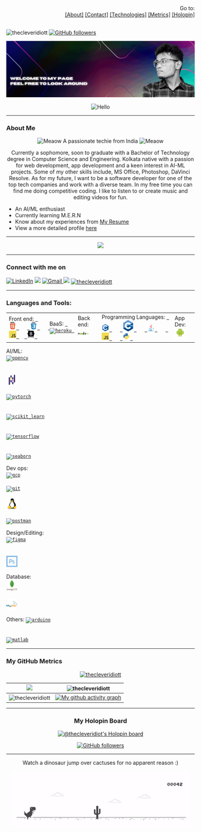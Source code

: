 <div align="right">Go to:</div>

<div align="right">
<a href="#About-Me">[About]</a>
<a href="#Connect-with-me-on">[Contact]</a>
<a href="#Languages-and-Tools">[Technologies]</a>
<a href="#My-GitHub-Metrics">[Metrics]</a>
<a href="#My-Holopin-Board">[Holopin]</a>
</div>

<br>

<div align="left">
 
<img src="https://komarev.com/ghpvc/?username=thecleveridiott&label=Profile%20views&color=0e75b6&style=flat" alt="thecleveridiott" />  [![GitHub followers](https://img.shields.io/github/followers/TheCleverIdiott.svg?style=social&label=Follow)](https://github.com/TheCleverIdiott?tab=followers)
 
</div>

![MastHead](https://github.com/TheCleverIdiott/TheCleverIdiott/blob/main/mast.gif)

<p align="center"> <img src=https://media.tenor.com/images/b617c36f9db276d3146e974b8ff64f4c/tenor.gif" alt="Hello" width="65" /> </p>

_______________________________________________________________________________________________________________________________________________________________________

<h3>About Me</h3>

<p align="center"> <img src="https://i.imgur.com/veZrcC7.gif" alt="Meaow" width="50" /> A passionate techie from India <img src="https://i.imgur.com/veZrcC7.gif" alt="Meaow" width="50" /> </p>

<p align='center'>Currently a sophomore, soon to graduate with a Bachelor of Technology degree in Computer Science and Engineering.
Kolkata native with a passion for web development, app development and a keen interest in AI-ML projects.
Some of my other skills include, MS Office, Photoshop, DaVinci Resolve.
As for my future, I want to be a software developer for one of the top tech companies and work with a diverse team.
In my free time you can find me doing competitive coding.
I like to listen to or create music and editing videos for fun.
</p>

- An AI/ML enthusiast
- Currently learning M.E.R.N
- Know about my experiences from [My Resume](https://drive.google.com/file/d/11PmEFGfsOmzxwwNtX1jsk-9uXOgde6nC/view?usp=sharing)
- View a more detailed profile [here](https://github.com/TheCleverIdiott/)
_______________________________________________________________________________________________________________________________________________________________________

 <div align="center">
 
 ![](https://quotes-github-readme.vercel.app/api?type=horizontal&theme=dark)
 
 </div>
 
_______________________________________________________________________________________________________________________________________________________________________
 
<h3>Connect with me on</h3>
 
<a  href="https://www.linkedin.com/in/aritraghosh1905/" target="_blank"><img alt="LinkedIn" src="https://img.shields.io/badge/LinkedIn-0077B5?style=for-the-badge&logo=linkedin&logoColor=white" /></a>
<a href="https://twitter.com/AritraG_" target="_blank"><img src="https://img.shields.io/badge/twitter-%2300acee.svg?&style=for-the-badge&logo=twitter&logoColor=white&alt=twitter" /></a>
<a href="mailto:aritrag1905@gmail.com"><img  alt="Gmail" src="https://img.shields.io/badge/Gmail-D14836?style=for-the-badge&logo=gmail&logoColor=white" />
<a href="https://medium.com/@the-clever-idiot" target="_blank"><img src="https://img.shields.io/badge/Medium-12100E?style=for-the-badge&logo=medium&logoColor=white" /></a>
<a href="https://dev.to/thecleveridiott" target="blank"><img align="center" src="https://raw.githubusercontent.com/rahuldkjain/github-profile-readme-generator/master/src/images/icons/Social/devto.svg" alt="thecleveridiott" height="30" width="40" /></a>

___________________________________________________________________________________________________________________________________________________________________


<h3 align="left">Languages and Tools:</h3>

<p> 
 
<table>
<tr>
<td>Front end:
<code><a href="https://www.w3.org/html/" target="_blank" rel="noreferrer"> <img src="https://raw.githubusercontent.com/devicons/devicon/master/icons/html5/html5-original-wordmark.svg" alt="html5" width="20" height="20"/> </a>   <a href="https://www.w3schools.com/css/" target="_blank" rel="noreferrer"> <img src="https://raw.githubusercontent.com/devicons/devicon/master/icons/css3/css3-original-wordmark.svg" alt="css3" width="20" height="20"/> </a>   <a href="https://developer.mozilla.org/en-US/docs/Web/JavaScript" target="_blank" rel="noreferrer"> <img src="https://raw.githubusercontent.com/devicons/devicon/master/icons/javascript/javascript-original.svg" alt="javascript" width="20" height="20"/> </a>  <a href="https://getbootstrap.com" target="_blank" rel="noreferrer"> <img src="https://raw.githubusercontent.com/devicons/devicon/master/icons/bootstrap/bootstrap-plain-wordmark.svg" alt="bootstrap" width="20" height="20"/> </a></code></td>
 
<td>BaaS: <code><a href="https://heroku.com" target="_blank" rel="noreferrer"> <img src="https://www.vectorlogo.zone/logos/heroku/heroku-icon.svg" alt="heroku" width="  20" height="20"/> </a></code></td>
 
<td>Back end:
<a href="https://nodejs.org" target="_blank" rel="noreferrer"> <img src="https://raw.githubusercontent.com/devicons/devicon/master/icons/nodejs/nodejs-original-wordmark.svg" alt="nodejs" width="30" height="30"/> </a></td>
 
<td>Programming Languages: 
<code><a href="https://www.cprogramming.com/" target="_blank" rel="noreferrer"> <img src="https://raw.githubusercontent.com/devicons/devicon/master/icons/c/c-original.svg" alt="c" width="20" height="20"/> </a>   <a href="https://www.w3schools.com/cpp/" target="_blank" rel="noreferrer"> <img src="https://raw.githubusercontent.com/devicons/devicon/master/icons/cplusplus/cplusplus-original.svg" alt="cplusplus" width="30" height="30"/> </a>   <a href="https://www.java.com" target="_blank" rel="noreferrer"> <img src="https://raw.githubusercontent.com/devicons/devicon/master/icons/java/java-original.svg" alt="java" width="20" height="20"/> </a>   <a href="https://developer.mozilla.org/en-US/docs/Web/JavaScript" target="_blank" rel="noreferrer"> <img src="https://raw.githubusercontent.com/devicons/devicon/master/icons/javascript/javascript-original.svg" alt="javascript" width="20" height="20"/> </a>   <a href="https://www.python.org" target="_blank" rel="noreferrer"> <img src="https://raw.githubusercontent.com/devicons/devicon/master/icons/python/python-original.svg" alt="python" width="20" height="20"/> </a></code></td>
 
<td>App Dev: 
<code><a href="https://developer.android.com" target="_blank" rel="noreferrer"><img src="https://raw.githubusercontent.com/devicons/devicon/master/icons/android/android-original-wordmark.svg" alt="android" width="30" height="30"/></a></code></td>
 
</tr>
</table>
 

 

 
 
 
AI/ML: 
<code><a href="https://opencv.org/" target="_blank" rel="noreferrer"> <img src="https://www.vectorlogo.zone/logos/opencv/opencv-icon.svg" alt="opencv" width="30" height="30"/> </a>   <a href="https://pandas.pydata.org/" target="_blank" rel="noreferrer"> <img src="https://raw.githubusercontent.com/devicons/devicon/2ae2a900d2f041da66e950e4d48052658d850630/icons/pandas/pandas-original.svg" alt="pandas" width="30" height="30"/> </a>   <a href="https://pytorch.org/" target="_blank" rel="noreferrer"> <img src="https://www.vectorlogo.zone/logos/pytorch/pytorch-icon.svg" alt="pytorch" width="30" height="30"/> </a>   <a href="https://scikit-learn.org/" target="_blank" rel="noreferrer"> <img src="https://upload.wikimedia.org/wikipedia/commons/0/05/Scikit_learn_logo_small.svg" alt="scikit_learn" width="30" height="30"/> </a>   <a href="https://www.tensorflow.org" target="_blank" rel="noreferrer"> <img src="https://www.vectorlogo.zone/logos/tensorflow/tensorflow-icon.svg" alt="tensorflow" width="30" height="30"/> </a> <a href="https://seaborn.pydata.org/" target="_blank" rel="noreferrer"> <img src="https://seaborn.pydata.org/_images/logo-mark-lightbg.svg" alt="seaborn" width="  30" height="  30"/> </a></code>
 
Dev ops:
<code><a href="https://cloud.google.com" target="_blank" rel="noreferrer"> <img src="https://www.vectorlogo.zone/logos/google_cloud/google_cloud-icon.svg" alt="gcp" width="30" height="30"/> </a>   <a href="https://git-scm.com/" target="_blank" rel="noreferrer"> <img src="https://www.vectorlogo.zone/logos/git-scm/git-scm-icon.svg" alt="git" width="30" height="30"/> </a>   <a href="https://www.linux.org/" target="_blank" rel="noreferrer"> <img src="https://raw.githubusercontent.com/devicons/devicon/master/icons/linux/linux-original.svg" alt="linux" width="30" height="30"/> </a>   <a href="https://postman.com" target="_blank" rel="noreferrer"> <img src="https://www.vectorlogo.zone/logos/getpostman/getpostman-icon.svg" alt="postman" width="30" height="30"/> </a></code> 
 
Design/Editing:
<code><a href="https://www.figma.com/" target="_blank" rel="noreferrer"> <img src="https://www.vectorlogo.zone/logos/figma/figma-icon.svg" alt="figma" width="30" height="30"/> </a>   <a href="https://www.photoshop.com/en" target="_blank" rel="noreferrer"> <img src="https://raw.githubusercontent.com/devicons/devicon/master/icons/photoshop/photoshop-line.svg" alt="photoshop" width="30" height="30"/> </a></code>   
 
Database:
<code><a href="https://www.mongodb.com/" target="_blank" rel="noreferrer"> <img src="https://raw.githubusercontent.com/devicons/devicon/master/icons/mongodb/mongodb-original-wordmark.svg" alt="mongodb" width="30" height="30"/> </a>   <a href="https://www.mysql.com/" target="_blank" rel="noreferrer"> <img src="https://raw.githubusercontent.com/devicons/devicon/master/icons/mysql/mysql-original-wordmark.svg" alt="mysql" width="30" height="30"/> </a></code>   
 
Others:
<code><a href="https://www.arduino.cc/" target="_blank" rel="noreferrer"><img src="https://cdn.worldvectorlogo.com/logos/arduino-1.svg" alt="arduino" width="30" height="30"/> </a>   <a href="https://www.mathworks.com/" target="_blank" rel="noreferrer"> <img src="https://upload.wikimedia.org/wikipedia/commons/2/21/Matlab_Logo.png" alt="matlab" width="  30" height="  30"/> </a></code> 
 
<!---
<code> </code>
<code><a href="https://unity.com/" target="_blank" rel="noreferrer"> <img src="https://www.vectorlogo.zone/logos/unity3d/unity3d-icon.svg" alt="unity" width="40" height="40"/> </a> </code>
--->
<!--- 
<a href="https://reactjs.org/" target="_blank" rel="noreferrer"> <img src="https://raw.githubusercontent.com/devicons/devicon/master/icons/react/react-original-wordmark.svg" alt="react" width="30" height="30"/> </a>   
<a href="https://reactnative.dev/" target="_blank" rel="noreferrer"> <img src="https://reactnative.dev/img/header_logo.svg" alt="reactnative" width="30" height="30"/> </a>   
--->
 
</p>
 
_______________________________________________________________________________________________________________________________________________________________________

 <h3>My GitHub Metrics</h3>
 
<p align="center"> <a href="https://github.com/ryo-ma/github-profile-trophy"><img src="https://github-profile-trophy.vercel.app/?username=thecleveridiott&theme=alduin&no-frame=true&column=-1" alt="thecleveridiott" /></a> </p>

| ![](https://github-readme-stats.vercel.app/api?username=TheCleverIdiott&theme=merko&hide_border=false&include_all_commits=true&count_private=true) | <img align="center" src="https://github-readme-streak-stats.herokuapp.com/?user=thecleveridiott&theme=merko" width="380" alt="thecleveridiott"> |
| --- | --- |
| <img align="center" src="https://github-readme-stats.vercel.app/api/top-langs?username=thecleveridiott&show_icons=true&locale=en&layout=compact&theme=radical" width="680" alt="thecleveridiott" /> | [![My github activity graph](https://activity-graph.herokuapp.com/graph?username=thecleveridiott&theme=vue)](https://github.com/thecleveridiott/github-readme-activity-graph) | 

_______________________________________________________________________________________________________________________________________________________________________

<div align="center">

<h3>My Holopin Board</h3>

[![@thecleveridiot's Holopin board](https://holopin.me/thecleveridiot)](https://holopin.io/@thecleveridiot)

[![GitHub followers](https://img.shields.io/github/followers/TheCleverIdiott.svg?style=social&label=Follow)](https://github.com/TheCleverIdiott?tab=followers)

</div>

_______________________________________________________________________________________________________________________________________________________________________

<p align="center">Watch a dinosaur jump over cactuses for no apparent reason :)</p>
<p align="center"><img src="https://github.com/TheCleverIdiott/TheCleverIdiott/blob/main/Dino_non-birthday_version.gif"/></p>

 
<!--- made by Aritra Ghosh --->
